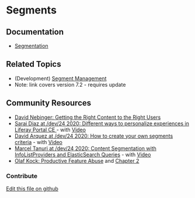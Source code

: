 # Segments

## Documentation

* [Segmentation](https://learn.liferay.com/dxp/7.x/en/site-building/personalizing-site-experience/segmentation.html)

## Related Topics

* (Development) [Segment Management](https://portal.liferay.dev/docs/7-2/frameworks/-/knowledge_base/f/segment-management)
* Note: link covers version 7.2 - requires update

## Community Resources

* [David Nebinger: Getting the Right Content to the Right Users](https://liferay.dev/blogs/-/blogs/getting-the-right-content-to-the-right-users)
* [Sarai Diaz at /dev/24 2020: Different ways to personalize experiences in Liferay Portal CE ](https://liferay.dev/twentyfour/2020#Different%20ways%20to%20personalize%20experiences%20in%20Liferay%20Portal%20CE) - with [Video](https://youtu.be/Mu0LcyOPadQ?t=20614)
* [David Arquez at /dev/24 2020: How to create your own segments criteria](https://liferay.dev/twentyfour/2020#How%20to%20create%20your%20own%20segments%20criteria) - with [Video](https://youtu.be/Mu0LcyOPadQ?t=25155)
* [Marcel Tanuri at /dev/24 2020: Content Segmentation with InfoListProviders and ElasticSearch Queries](https://liferay.dev/twentyfour/2020#How%20to%20create%20your%20own%20segments%20criteria) - with [Video](https://youtu.be/K6uDFo8kilI?t=17402)
* [Olaf Kock: Productive Feature Abuse](https://liferay.dev/blogs/-/blogs/productive-feature-abuse) and [Chapter 2](https://liferay.dev/blogs/-/blogs/productive-feature-abuse-ii)

### Contribute

[Edit this file on github](https://github.com/olafk/controlpanel-documentation-docs/blob/master/md/73en/com_liferay_segments_web_internal_portlet_SegmentsPortlet.md)
